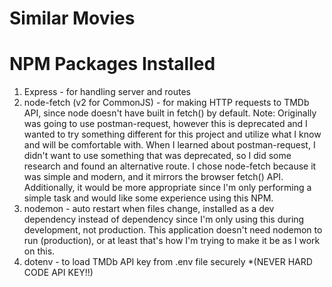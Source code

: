 # Similar Movies

# NPM Packages Installed
1. Express - for handling server and routes
2. node-fetch (v2 for CommonJS) - for making HTTP requests to TMDb API, since node doesn't have built in fetch() by default. 
Note: Originally was going to use postman-request, however this is deprecated and I wanted to try something different for this project and utilize what I know and will be comfortable with. When I learned about postman-request, I didn't want to use something that was deprecated, so I did some research and found an alternative route. I chose node-fetch because it was simple and modern, and it mirrors the browser fetch() API. Additionally, it would be more appropriate since I'm only performing a simple task and would like some experience using this NPM.
3. nodemon - auto restart when files change, installed as a dev dependency instead of dependency since I'm only using this during development, not production. This application doesn't need nodemon to run (production), or at least that's how I'm trying to make it be as I work on this.
4. dotenv - to load TMDb API key from .env file securely 
*(NEVER HARD CODE API KEY!!)

